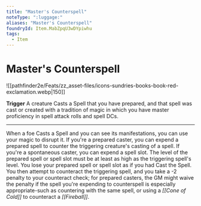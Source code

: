 ```yaml
---
title: "Master's Counterspell"
noteType: ":luggage:"
aliases: "Master's Counterspell"
foundryId: Item.MabZpqU3wDYpiwhu
tags:
  - Item
---
```


# Master's Counterspell
![[pathfinder2e/Feats/zz_asset-files/icons-sundries-books-book-red-exclamation.webp|150]]

**Trigger** A creature Casts a Spell that you have prepared, and that spell was cast or created with a tradition of magic in which you have master proficiency in spell attack rolls and spell DCs.

* * *

When a foe Casts a Spell and you can see its manifestations, you can use your magic to disrupt it. If you're a prepared caster, you can expend a prepared spell to counter the triggering creature's casting of a spell. If you're a spontaneous caster, you can expend a spell slot. The level of the prepared spell or spell slot must be at least as high as the triggering spell's level. You lose your prepared spell or spell slot as if you had Cast the Spell. You then attempt to counteract the triggering spell, and you take a -2 penalty to your counteract check; for prepared casters, the GM might waive the penalty if the spell you're expending to counterspell is especially appropriate-such as countering with the same spell, or using a _[[Cone of Cold]]_ to counteract a _[[Fireball]]_.

